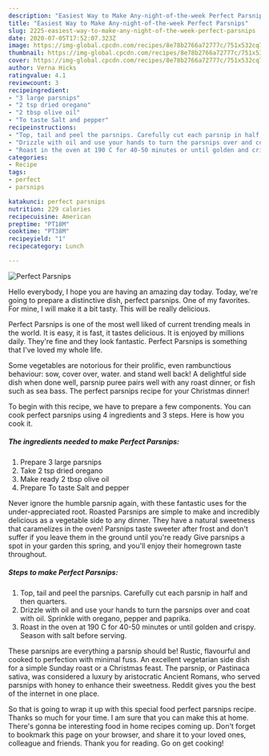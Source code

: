 ```yaml
---
description: "Easiest Way to Make Any-night-of-the-week Perfect Parsnips"
title: "Easiest Way to Make Any-night-of-the-week Perfect Parsnips"
slug: 2225-easiest-way-to-make-any-night-of-the-week-perfect-parsnips
date: 2020-07-05T17:52:07.323Z
image: https://img-global.cpcdn.com/recipes/8e78b2766a72777c/751x532cq70/perfect-parsnips-recipe-main-photo.jpg
thumbnail: https://img-global.cpcdn.com/recipes/8e78b2766a72777c/751x532cq70/perfect-parsnips-recipe-main-photo.jpg
cover: https://img-global.cpcdn.com/recipes/8e78b2766a72777c/751x532cq70/perfect-parsnips-recipe-main-photo.jpg
author: Verna Hicks
ratingvalue: 4.1
reviewcount: 3
recipeingredient:
- "3 large parsnips"
- "2 tsp dried oregano"
- "2 tbsp olive oil"
- "To taste Salt and pepper"
recipeinstructions:
- "Top, tail and peel the parsnips. Carefully cut each parsnip in half and then quarters."
- "Drizzle with oil and use your hands to turn the parsnips over and coat with oil. Sprinkle with oregano, pepper and paprika."
- "Roast in the oven at 190 C for 40-50 minutes or until golden and crispy. Season with salt before serving."
categories:
- Recipe
tags:
- perfect
- parsnips

katakunci: perfect parsnips 
nutrition: 229 calories
recipecuisine: American
preptime: "PT18M"
cooktime: "PT38M"
recipeyield: "1"
recipecategory: Lunch

---
```



![Perfect Parsnips](https://img-global.cpcdn.com/recipes/8e78b2766a72777c/751x532cq70/perfect-parsnips-recipe-main-photo.jpg)

Hello everybody, I hope you are having an amazing day today. Today, we're going to prepare a distinctive dish, perfect parsnips. One of my favorites. For mine, I will make it a bit tasty. This will be really delicious.

Perfect Parsnips is one of the most well liked of current trending meals in the world. It is easy, it is fast, it tastes delicious. It is enjoyed by millions daily. They're fine and they look fantastic. Perfect Parsnips is something that I've loved my whole life.

Some vegetables are notorious for their prolific, even rambunctious behaviour: sow, cover over, water. and stand well back! A delightful side dish when done well, parsnip puree pairs well with any roast dinner, or fish such as sea bass. The perfect parsnips recipe for your Christmas dinner!


To begin with this recipe, we have to prepare a few components. You can cook perfect parsnips using 4 ingredients and 3 steps. Here is how you cook it.

<!--inarticleads1-->

##### The ingredients needed to make Perfect Parsnips:

1. Prepare 3 large parsnips
1. Take 2 tsp dried oregano
1. Make ready 2 tbsp olive oil
1. Prepare To taste Salt and pepper


Never ignore the humble parsnip again, with these fantastic uses for the under-appreciated root. Roasted Parsnips are simple to make and incredibly delicious as a vegetable side to any dinner. They have a natural sweetness that caramelizes in the oven! Parsnips taste sweeter after frost and don&#39;t suffer if you leave them in the ground until you&#39;re ready Give parsnips a spot in your garden this spring, and you&#39;ll enjoy their homegrown taste throughout. 

<!--inarticleads2-->

##### Steps to make Perfect Parsnips:

1. Top, tail and peel the parsnips. Carefully cut each parsnip in half and then quarters.
1. Drizzle with oil and use your hands to turn the parsnips over and coat with oil. Sprinkle with oregano, pepper and paprika.
1. Roast in the oven at 190 C for 40-50 minutes or until golden and crispy. Season with salt before serving.


These parsnips are everything a parsnip should be! Rustic, flavourful and cooked to perfection with minimal fuss. An excellent vegetarian side dish for a simple Sunday roast or a Christmas feast. The parsnip, or Pastinaca sativa, was considered a luxury by aristocratic Ancient Romans, who served parsnips with honey to enhance their sweetness. Reddit gives you the best of the internet in one place. 

So that is going to wrap it up with this special food perfect parsnips recipe. Thanks so much for your time. I am sure that you can make this at home. There's gonna be interesting food in home recipes coming up. Don't forget to bookmark this page on your browser, and share it to your loved ones, colleague and friends. Thank you for reading. Go on get cooking!
